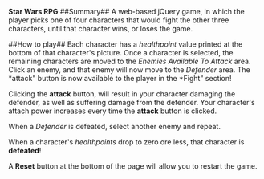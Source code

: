 **Star Wars RPG**
##Summary##
A web-based jQuery game, in which the player picks one of four characters that would fight the other three characters, until that character wins, or loses the game.

##How to play##
Each character has a *healthpoint* value printed at the bottom of that character's picture.
Once a character is selected, the remaining characters are moved to the *Enemies Available To Attack* area.
Click an enemy, and that enemy will now move to the *Defender* area. The *attack" button is now available to the player in the *Fight" section!

Clicking the **attack** button, will result in your character damaging the defender, as well as suffering damage from the defender. Your character's attach power increases every time the **attack** button is clicked.

When a *Defender* is defeated, select another enemy and repeat.

When a character's *healthpoints* drop to zero ore less, that character is **defeated**!

A **Reset** button at the bottom of the page will allow you to restart the game.


